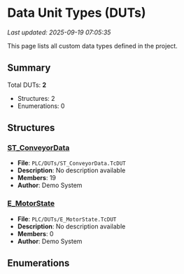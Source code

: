 # Data Unit Types (DUTs)

*Last updated: 2025-09-19 07:05:35*

This page lists all custom data types defined in the project.

## Summary

Total DUTs: **2**


- Structures: 2
- Enumerations: 0

## Structures

### [ST_ConveyorData](DUT-ST_ConveyorData.md)
- **File**: `PLC/DUTs/ST_ConveyorData.TcDUT`
- **Description**: No description available
- **Members**: 19
- **Author**: Demo System

### [E_MotorState](DUT-E_MotorState.md)
- **File**: `PLC/DUTs/E_MotorState.TcDUT`
- **Description**: No description available
- **Members**: 0
- **Author**: Demo System


## Enumerations

